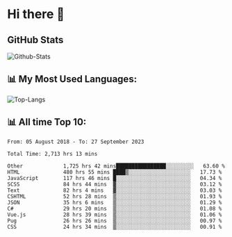 # Hi there 👋

## GitHub Stats
![Github-Stats](https://github-readme-stats-sigma-five.vercel.app/api?username=ltorson&show_icons=true&theme=radical&count_private=true)

## 📊 My Most Used Languages:
![Top-Langs](https://github-readme-stats-sigma-five.vercel.app/api/top-langs/?username=LTorson&layout=compact&langs_count=10)

## 📊 All time Top 10:
<!--START_SECTION:waka-->

```text
From: 05 August 2018 - To: 27 September 2023

Total Time: 2,713 hrs 13 mins

Other             1,725 hrs 42 mins████████████████░░░░░░░░░   63.60 %
HTML              480 hrs 55 mins ████▒░░░░░░░░░░░░░░░░░░░░   17.73 %
JavaScript        117 hrs 46 mins █░░░░░░░░░░░░░░░░░░░░░░░░   04.34 %
SCSS              84 hrs 44 mins  ▓░░░░░░░░░░░░░░░░░░░░░░░░   03.12 %
Text              82 hrs 4 mins   ▓░░░░░░░░░░░░░░░░░░░░░░░░   03.03 %
CSHTML            52 hrs 28 mins  ▒░░░░░░░░░░░░░░░░░░░░░░░░   01.93 %
JSON              35 hrs 6 mins   ▒░░░░░░░░░░░░░░░░░░░░░░░░   01.29 %
C#                29 hrs 20 mins  ▒░░░░░░░░░░░░░░░░░░░░░░░░   01.08 %
Vue.js            28 hrs 39 mins  ▒░░░░░░░░░░░░░░░░░░░░░░░░   01.06 %
Pug               26 hrs 26 mins  ▒░░░░░░░░░░░░░░░░░░░░░░░░   00.97 %
CSS               24 hrs 34 mins  ▒░░░░░░░░░░░░░░░░░░░░░░░░   00.91 %
```

<!--END_SECTION:waka-->
